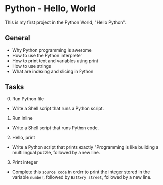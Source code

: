 # Python - Hello, World

This is my first project in the Python World, "Hello Python".

## General
* Why Python programming is awesome
* How to use the Python interpreter
* How to print text and variables using print
* How to use strings
* What are indexing and slicing in Python 
## Tasks
0. Run Python file
* Write a Shell script that runs a Python script.
1. Run inline
* Write a Shell script that runs Python code.
2. Hello, print
* Write a Python script that prints exactly "Programming is like building a multilingual puzzle, followed by a new line.
3. Print integer
* Complete this `source code` in order to print the integer stored in the variable `number`, followed by `Battery street`, followed by a new line.
